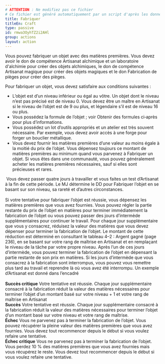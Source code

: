 ```yaml
---
# ATTENTION : Ne modifiez pas ce fichier
# Ce fichier est généré automatiquement par un script d'après les données du module Foundry VTT officiel et de sa traduction
title: Fabriquer
titleEn: Craft
type: passive
id: rmwa3OyhTZ2i2AHl
group: actions
layout: action
---
```

<p><span id="ctl00_MainContent_DetailedOutput">Vous pouvez fabriquer un objet avec des matières premières. Vous devez avoir le don de compétence Artisanat alchimique et un laboratoire d'alchimie pour créer des objets alchimiques, le don de compétence Artisanat magique pour créer des objets magiques et le don Fabrication de pièges pour créer des pièges.</span></p><p><span id="ctl00_MainContent_DetailedOutput">Pour fabriquer un objet, vous devez satisfaire aux conditions suivantes :</span></p><ul><li>L’objet est d’un niveau inférieur ou égal au vôtre. Un objet dont le niveau n’est pas précisé est de niveau 0. Vous devez être un maître en Artisanat si le niveau de l’objet est de 9 ou plus, et légendaire s’il est de niveau 16 ou plus.</li><li>Vous possédez la formule de l’objet ; voir Obtenir des formules ci‑après pour plus d’informations.</li><li>Vous possédez un lot d’outils appropriés et un atelier est très souvent nécessaire. Par exemple, vous devez avoir accès à une forge pour forger un bouclier métallique.</li><li>Vous devez fournir les matières premières d’une valeur au moins égale à la moitié du prix de l’objet. Vous dépensez toujours ce montant de matières premières au minimum quand vous parvenez à Fabriquer un objet. Si vous êtes dans une communauté, vous pouvez généralement acheter les matières premières nécessaires, sauf si elles sont précieuses et rares.</li></ul><p>&nbsp;Vous devez passer quatre jours à travailler et vous faites un test d’Artisanat à la fin de cette période. Le MJ détermine le DD pour Fabriquer l’objet en se basant sur son niveau, sa rareté et d’autres circonstances. <br><br>Si votre tentative pour fabriquer l’objet est réussie, vous dépensez les matières premières que vous avez fournies. Vous pouvez régler la partie restante du prix de l’objet en matières pour terminer immédiatement la fabrication de l’objet ou vous pouvez passer des jours d’intermède supplémentaires pour continuer le travail. Pour chaque jour supplémentaire que vous y consacrez, réduisez la valeur des matières que vous devez dépenser pour terminer la fabrication de l’objet. Le montant de cette réduction est déterminé en consultant le tableau 4–2 : Argent gagné (page 236), en se basant sur votre rang de maîtrise en Artisanat et en remplaçant le niveau de la tâche par votre propre niveau. Après l’un de ces jours d’intermède, vous pouvez terminer la fabrication de l’objet en dépensant la partie restante de son prix en matières. Si les jours d’intermède que vous consacrez à la fabrication sont interrompus, vous pouvez vous remettre plus tard au travail et reprendre là où vous avez été interrompu. Un exemple d’Artisanat est donné dans l’encadré<br><br><strong>Succès critique</strong> Votre tentative est réussie. Chaque jour supplémentaire consacré à la fabrication réduit la valeur des matières nécessaires pour terminer l’objet d’un montant basé sur votre niveau + 1 et votre rang de maîtrise en Artisanat<br><strong>Succès</strong>  Votre tentative est réussie. Chaque jour supplémentaire consacré à la fabrication réduit la valeur des matières nécessaires pour terminer l’objet d’un montant basé sur votre niveau et votre rang de maîtrise.<br><strong>Échec</strong> Vous ne parvenez pas à terminer la fabrication de l’objet. Vous pouvez récupérer la pleine valeur des matières premières que vous avez fournies. Vous devez tout recommencer depuis le début si vous voulez refaire une tentative.<br><strong>Échec critique</strong> Vous ne parvenez pas à terminer la fabrication de l’objet. Vous perdez 10 % des matières premières que vous avez fournies mais vous récupérez le reste. Vous devez tout recommencer depuis le début si vous voulez refaire une tentative.</p>
